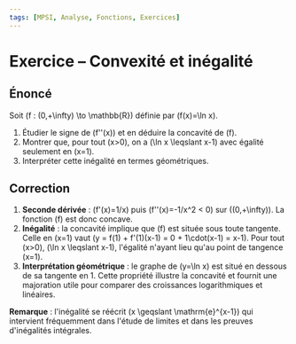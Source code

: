 ```yaml
---
tags: [MPSI, Analyse, Fonctions, Exercices]
---
```


# Exercice – Convexité et inégalité

## Énoncé
Soit \(f : (0,+\infty) \to \mathbb{R}\) définie par \(f(x)=\ln x\).
1. Étudier le signe de \(f''(x)\) et en déduire la concavité de \(f\).
2. Montrer que, pour tout \(x>0\), on a \(\ln x \leqslant x-1\) avec égalité seulement en \(x=1\).
3. Interpréter cette inégalité en termes géométriques.

## Correction
1. **Seconde dérivée** : \(f'(x)=1/x\) puis \(f''(x)=-1/x^2 < 0\) sur \((0,+\infty)\). La fonction \(f\) est donc concave.
2. **Inégalité** : la concavité implique que \(f\) est située sous toute tangente. Celle en \(x=1\) vaut \(y = f(1) + f'(1)(x-1) = 0 + 1\cdot(x-1) = x-1\). Pour tout \(x>0\), \(\ln x \leqslant x-1\), l'égalité n'ayant lieu qu'au point de tangence \(x=1\).
3. **Interprétation géométrique** : le graphe de \(y=\ln x\) est situé en dessous de sa tangente en 1. Cette propriété illustre la concavité et fournit une majoration utile pour comparer des croissances logarithmiques et linéaires.

**Remarque** : l'inégalité se réécrit \(x \geqslant \mathrm{e}^{x-1}\) qui intervient fréquemment dans l'étude de limites et dans les preuves d'inégalités intégrales.
